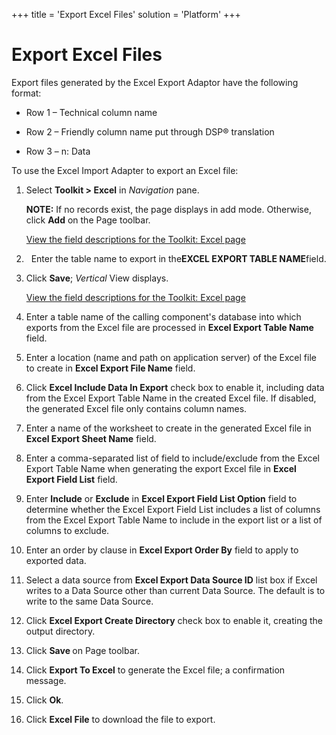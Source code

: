 +++
title = 'Export Excel Files'
solution = 'Platform'
+++

# Export Excel Files

Export files generated by the Excel Export Adaptor have the following
format:

  - Row 1 – Technical column name

  - Row 2 – Friendly column name put through DSP® translation

  - Row 3 – n: Data

To use the Excel Import Adapter to export an Excel file:

1.  Select **Toolkit \> Excel** in *Navigation* pane.
    
    <span style="font-weight: bold;">NOTE:</span> If no records exist,
    the page displays in add mode. Otherwise, click
    <span style="font-weight: bold;">Add</span> on the Page toolbar.
    
    [View the field descriptions for the Toolkit: Excel
    page](../Page_Desc/Toolkit_Excel_H)

2.    Enter the table name to export in
    the<span style="font-style: normal;font-weight: bold;">EXCEL EXPORT
    TABLE NAME</span>field.

3.  Click <span style="font-weight: bold;">Save</span>;
    <span style="font-style: italic;">Vertical</span> View displays.
    
    [View the field descriptions for the Toolkit: Excel
    page](../Page_Desc/Toolkit_Excel_H)

4.  Enter a table name of the calling component's database into which
    exports from the Excel file are processed in **Excel Export Table
    Name** field.

5.  Enter a location (name and path on application server) of the Excel
    file to create in **Excel Export File Name** field.

6.  Click **Excel Include Data In Export** check box to enable it,
    including data from the Excel Export Table Name in the created Excel
    file. If disabled, the generated Excel file only contains column
    names.

7.  Enter a name of the worksheet to create in the generated Excel file
    in **Excel Export Sheet Name** field.

8.  Enter a comma-separated list of field to include/exclude from the
    Excel Export Table Name when generating the export Excel file in
    **Excel Export Field List** field.

9.  Enter **Include** or **Exclude** in **Excel Export Field List
    Option** field to determine whether the Excel Export Field List
    includes a list of columns from the Excel Export Table Name to
    include in the export list or a list of columns to exclude.

10. Enter an order by clause in **Excel Export Order By** field to apply
    to exported data.

11. Select a data source from **Excel Export Data Source ID** list box
    if Excel writes to a Data Source other than current Data Source. The
    default is to write to the same Data Source.

12. Click **Excel Export Create Directory** check box to enable it,
    creating the output directory.

13. Click **Save <span style="font-weight: normal;">on Page
    toolbar.</span>**

14. Click **Export To Excel** to generate the Excel file; a confirmation
    message.

15. Click **Ok**.

16. Click **Excel File** to download the file to export.
